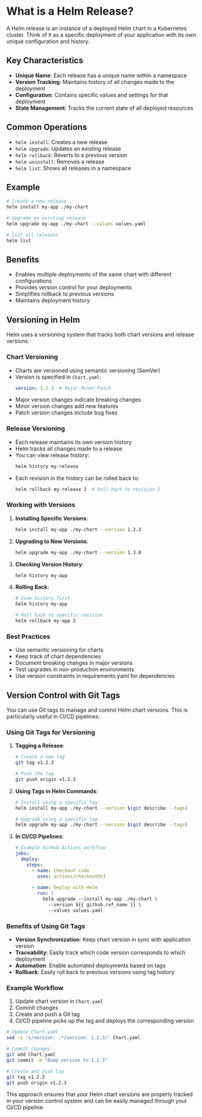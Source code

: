 # What is a Helm Release?

A Helm release is an instance of a deployed Helm chart in a Kubernetes cluster. Think of it as a specific deployment of your application with its own unique configuration and history.

## Key Characteristics

- **Unique Name**: Each release has a unique name within a namespace
- **Version Tracking**: Maintains history of all changes made to the deployment
- **Configuration**: Contains specific values and settings for that deployment
- **State Management**: Tracks the current state of all deployed resources

## Common Operations

- `helm install`: Creates a new release
- `helm upgrade`: Updates an existing release
- `helm rollback`: Reverts to a previous version
- `helm uninstall`: Removes a release
- `helm list`: Shows all releases in a namespace

## Example

```bash
# Create a new release
helm install my-app ./my-chart

# Upgrade an existing release
helm upgrade my-app ./my-chart --values values.yaml

# List all releases
helm list
```

## Benefits

- Enables multiple deployments of the same chart with different configurations
- Provides version control for your deployments
- Simplifies rollback to previous versions
- Maintains deployment history 

## Versioning in Helm

Helm uses a versioning system that tracks both chart versions and release versions:

### Chart Versioning
- Charts are versioned using semantic versioning (SemVer)
- Version is specified in `Chart.yaml`:
  ```yaml
  version: 1.2.3  # Major.Minor.Patch
  ```
- Major version changes indicate breaking changes
- Minor version changes add new features
- Patch version changes include bug fixes

### Release Versioning
- Each release maintains its own version history
- Helm tracks all changes made to a release
- You can view release history:
  ```bash
  helm history my-release
  ```
- Each revision in the history can be rolled back to:
  ```bash
  helm rollback my-release 2  # Roll back to revision 2
  ```

### Working with Versions

1. **Installing Specific Versions**:
   ```bash
   helm install my-app ./my-chart --version 1.2.3
   ```

2. **Upgrading to New Versions**:
   ```bash
   helm upgrade my-app ./my-chart --version 1.3.0
   ```

3. **Checking Version History**:
   ```bash
   helm history my-app
   ```

4. **Rolling Back**:
   ```bash
   # View history first
   helm history my-app
   
   # Roll back to specific revision
   helm rollback my-app 2
   ```

### Best Practices
- Use semantic versioning for charts
- Keep track of chart dependencies
- Document breaking changes in major versions
- Test upgrades in non-production environments
- Use version constraints in requirements.yaml for dependencies 

## Version Control with Git Tags

You can use Git tags to manage and control Helm chart versions. This is particularly useful in CI/CD pipelines:

### Using Git Tags for Versioning

1. **Tagging a Release**:
   ```bash
   # Create a new tag
   git tag v1.2.3
   
   # Push the tag
   git push origin v1.2.3
   ```

2. **Using Tags in Helm Commands**:
   ```bash
   # Install using a specific tag
   helm install my-app ./my-chart --version $(git describe --tags)
   
   # Upgrade using a specific tag
   helm upgrade my-app ./my-chart --version $(git describe --tags)
   ```

3. **In CI/CD Pipelines**:
   ```yaml
   # Example GitHub Actions workflow
   jobs:
     deploy:
       steps:
         - name: Checkout code
           uses: actions/checkout@v3
           
         - name: Deploy with Helm
           run: |
             helm upgrade --install my-app ./my-chart \
               --version ${{ github.ref_name }} \
               --values values.yaml
   ```

### Benefits of Using Git Tags

- **Version Synchronization**: Keep chart version in sync with application version
- **Traceability**: Easily track which code version corresponds to which deployment
- **Automation**: Enable automated deployments based on tags
- **Rollback**: Easily roll back to previous versions using tag history

### Example Workflow

1. Update chart version in `Chart.yaml`
2. Commit changes
3. Create and push a Git tag
4. CI/CD pipeline picks up the tag and deploys the corresponding version

```bash
# Update Chart.yaml
sed -i 's/version: .*/version: 1.2.3/' Chart.yaml

# Commit changes
git add Chart.yaml
git commit -m "Bump version to 1.2.3"

# Create and push tag
git tag v1.2.3
git push origin v1.2.3
```

This approach ensures that your Helm chart versions are properly tracked in your version control system and can be easily managed through your CI/CD pipeline.
